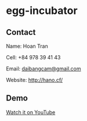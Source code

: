 # egg-incubator
 
## Contact

Name: Hoan Tran

Cell: +84 978 39 41 43

Email: daibangcam@gmail.com

Website: http://hano.cf/

## Demo

[Watch it on YouTube](https://www.youtube.com/c/hano_tran)